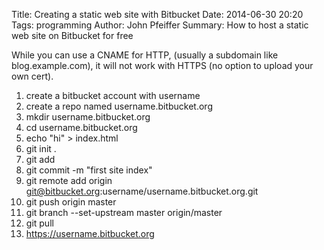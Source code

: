 Title: Creating a static web site with Bitbucket
Date: 2014-06-30 20:20
Tags: programming
Author: John Pfeiffer
Summary: How to host a static web site on Bitbucket for free

While you can use a CNAME for HTTP, (usually a subdomain like blog.example.com), it will not work with HTTPS (no option to upload your own cert).

1. create a bitbucket account with username
1. create a repo named username.bitbucket.org
1. mkdir username.bitbucket.org
1. cd username.bitbucket.org
1. echo "hi" > index.html
1. git init .
1. git add
1. git commit -m "first site index"
1. git remote add origin git@bitbucket.org:username/username.bitbucket.org.git
1. git push origin master
1. git branch --set-upstream master origin/master
1. git pull
1. https://username.bitbucket.org
